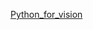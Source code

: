 [Python_for_vision](http://vision.psych.umn.edu/users/kersten/kersten-lab/courses/Psy5036W2017/Lectures/17_PythonForVision/Demos/index.html)